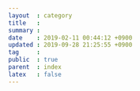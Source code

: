 ```yaml
---
layout  : category
title   : 
summary : 
date    : 2019-02-11 00:44:12 +0900
updated : 2019-09-28 21:25:55 +0900
tag     : 
public  : true
parent  : index
latex   : false
---
```


